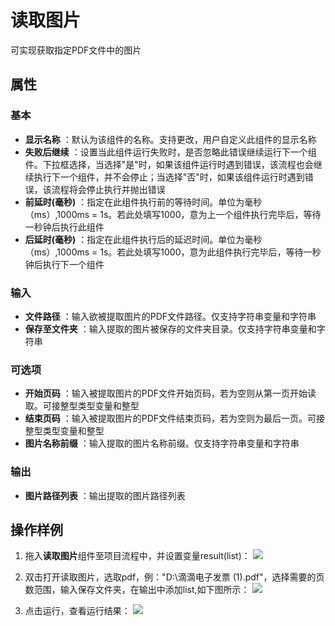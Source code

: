 # 读取图片

可实现获取指定PDF文件中的图片

## 属性

### 基本

- **显示名称** ：默认为该组件的名称。支持更改，用户自定义此组件的显示名称
- **失败后继续** ：设置当此组件运行失败时，是否忽略此错误继续运行下一个组件。下拉框选择，当选择"是"时，如果该组件运行时遇到错误，该流程也会继续执行下一个组件，并不会停止；当选择"否"时，如果该组件运行时遇到错误，该流程将会停止执行并抛出错误
- **前延时(毫秒)** ：指定在此组件执行前的等待时间。单位为毫秒（ms）,1000ms = 1s。若此处填写1000，意为上一个组件执行完毕后，等待一秒钟后执行此组件
- **后延时(毫秒)** ：指定在此组件执行后的延迟时间。单位为毫秒（ms）,1000ms = 1s。若此处填写1000，意为此组件执行完毕后，等待一秒钟后执行下一个组件

### 输入

- **文件路径** ：输入欲被提取图片的PDF文件路径。仅支持字符串变量和字符串
- **保存至文件夹** ：输入提取的图片被保存的文件夹目录。仅支持字符串变量和字符串

### 可选项

- **开始页码** ：输入被提取图片的PDF文件开始页码，若为空则从第一页开始读取。可接整型类型变量和整型
- **结束页码** ：输入被提取图片的PDF文件结束页码，若为空则为最后一页。可接整型类型变量和整型
- **图片名称前缀** ：输入提取的图片名称前缀。仅支持字符串变量和字符串

### 输出

- **图片路径列表** ：输出提取的图片路径列表

## 操作样例

1. 拖入**读取图片**组件至项目流程中，并设置变量result(list<string>)：
![](https://docimages.blob.core.chinacloudapi.cn/images/Activities/ExtractImages_1.png)

2. 双击打开读取图片，选取pdf，例："D:\\滴滴电子发票 (1).pdf"，选择需要的页数范围，输入保存文件夹，在输出中添加list<string>,如下图所示：
![](https://docimages.blob.core.chinacloudapi.cn/images/Activities/ExtractImages_2.png)

3. 点击运行，查看运行结果：
![](https://docimages.blob.core.chinacloudapi.cn/images/Activities/ExtractImages_3.png)
